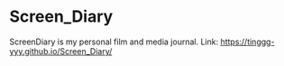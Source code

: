 # Screen_Diary
ScreenDiary is my personal film and media journal.
Link: https://tinggg-yyy.github.io/Screen_Diary/

